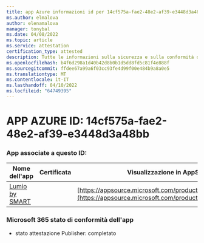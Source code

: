 ```yaml
---
title: app Azure informazioni id per 14cf575a-fae2-48e2-af39-e3448d3a48bb
ms.author: elmalova
author: elenamalova
manager: tonybal
ms.date: 04/08/2022
ms.topic: article
ms.service: attestation
certification_type: attested
description: Tutte le informazioni sulla sicurezza e sulla conformità disponibili per 14cf575a-fae2-48e2-af39-e3448d3a48bb.
ms.openlocfilehash: b4f6d298a1d40b42d8b0b1d5dd8fd5c81f4e888f
ms.sourcegitcommit: ffdee67a99a6f03cc93fe4d99f00e484b9a8a0e5
ms.translationtype: MT
ms.contentlocale: it-IT
ms.lasthandoff: 04/10/2022
ms.locfileid: "64749395"
---
```

# <a name="azure-app-id-14cf575a-fae2-48e2-af39-e3448d3a48bb"></a>APP AZURE ID: 14cf575a-fae2-48e2-af39-e3448d3a48bb


### <a name="apps-associated-with-this-id"></a>App associate a questo ID:
| **Nome dell'app** | **Certificata** | **Visualizzazione in AppSource** |
|--------------|---------------|-----------------------|
| [Lumio by SMART](../forward/WA200001874.md) |  | [https://appsource.microsoft.com/product/office/WA200001874](https://appsource.microsoft.com/product/office/WA200001874) |

### <a name="microsoft-365-app-compliance-status"></a>Microsoft 365 stato di conformità dell'app
- stato attestazione Publisher: completato
